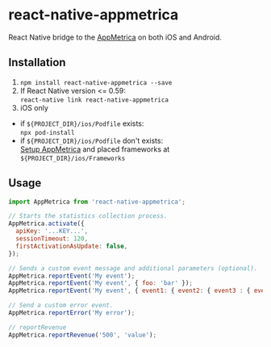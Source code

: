 # react-native-appmetrica
React Native bridge to the [AppMetrica](https://appmetrica.yandex.com/) on both iOS and Android.

## Installation

1. `npm install react-native-appmetrica --save`
2. If React Native version <= 0.59: \
  `react-native link react-native-appmetrica`
3. iOS only
  * if `${PROJECT_DIR}/ios/Podfile` exists: \
  `npx pod-install`
  * if `${PROJECT_DIR}/ios/Podfile` don't exists: \
  [Setup AppMetrica](https://appmetrica.yandex.com/docs/mobile-sdk-dg/tasks/ios-quickstart.html) and placed frameworks at `${PROJECT_DIR}/ios/Frameworks`

## Usage

```js
import AppMetrica from 'react-native-appmetrica';

// Starts the statistics collection process.
AppMetrica.activate({
  apiKey: '...KEY...',
  sessionTimeout: 120,
  firstActivationAsUpdate: false,
});

// Sends a custom event message and additional parameters (optional).
AppMetrica.reportEvent('My event');
AppMetrica.reportEvent('My event', { foo: 'bar' });
AppMetrica.reportEvent('My event', { event1: { event2: { event3 : { event4: 'value' } } } });

// Send a custom error event.
AppMetrica.reportError('My error');

// reportRevenue
AppMetrica.reportRevenue('500', 'value');
```
